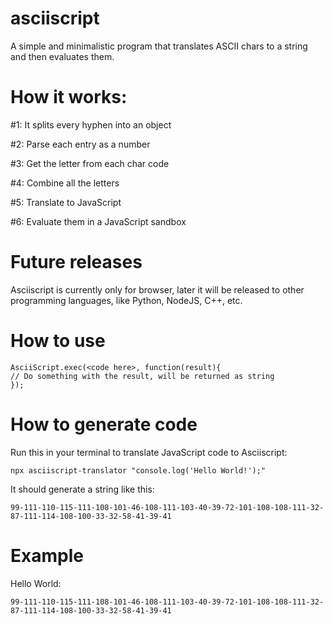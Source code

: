 # asciiscript
A simple and minimalistic program that translates ASCII chars to a string and then evaluates them.

# How it works:
#1: It splits every hyphen into an object

#2: Parse each entry as a number

#3: Get the letter from each char code

#4: Combine all the letters

#5: Translate to JavaScript

#6: Evaluate them in a JavaScript sandbox

# Future releases
Asciiscript is currently only for browser, later it will be released to other programming languages, like Python, NodeJS, C++, etc.

# How to use
```
AsciiScript.exec(<code here>, function(result){
// Do something with the result, will be returned as string
});
```
# How to generate code
Run this in your terminal to translate JavaScript code to Asciiscript:
```
npx asciiscript-translator "console.log('Hello World!');"
```
It should generate a string like this:
```
99-111-110-115-111-108-101-46-108-111-103-40-39-72-101-108-108-111-32-87-111-114-108-100-33-32-58-41-39-41
```

# Example
Hello World: 
```
99-111-110-115-111-108-101-46-108-111-103-40-39-72-101-108-108-111-32-87-111-114-108-100-33-32-58-41-39-41
```
